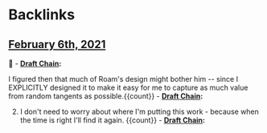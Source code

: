 
# Backlinks
## [February 6th, 2021](<February 6th, 2021.md>)
🧵
                    - **[Draft Chain](<Draft Chain.md>):**

I figured then that much of Roam's design might bother him -- since I EXPLICITLY designed it to make it easy for me to capture as much value from random tangents as possible.{{count}}
                    - **[Draft Chain](<Draft Chain.md>):**

2.  I don't need to worry about where I'm putting this work - because when the time is right I'll find it again.  {{count}}
                    - **[Draft Chain](<Draft Chain.md>):**

